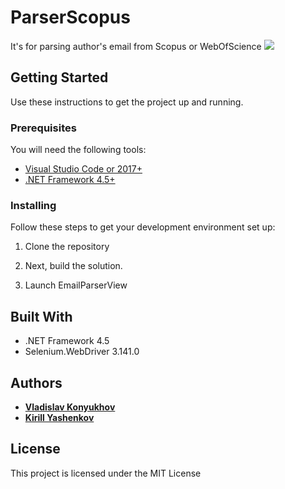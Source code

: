 # ParserScopus
It's for parsing author's email from Scopus or WebOfScience
![](https://pp.userapi.com/c855216/v855216384/8f41c/QdptkGxlQW8.jpg)
## Getting Started

Use these instructions to get the project up and running.

### Prerequisites
You will need the following tools:

* [Visual Studio Code or 2017+](https://www.visualstudio.com/downloads/)
* [.NET Framework 4.5+](https://dotnet.microsoft.com/download/dotnet-framework)

### Installing

Follow these steps to get your development environment set up:

  1. Clone the repository

  2. Next, build the solution.
  
  3. Launch EmailParserView

## Built With

* .NET Framework 4.5
* Selenium.WebDriver 3.141.0 

## Authors

* [**Vladislav Konyukhov**](https://github.com/vladisa385)
* [**Kirill Yashenkov**](https://github.com/MrMagic24)

## License

This project is licensed under the MIT License
